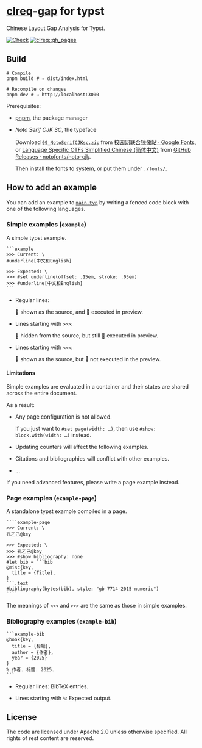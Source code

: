 # [clreq](https://www.w3.org/TR/clreq/)-[gap](https://www.w3.org/TR/clreq-gap/) for typst

Chinese Layout Gap Analysis for Typst.

[![Check](https://github.com/typst-doc-cn/clreq/actions/workflows/check.yml/badge.svg)](https://github.com/typst-doc-cn/clreq/actions/workflows/check.yml)
[![clreq::gh_pages](https://github.com/typst-doc-cn/clreq/actions/workflows/gh-pages.yml/badge.svg)](https://github.com/typst-doc-cn/clreq/actions/workflows/gh-pages.yml)

## Build

```shell
# Compile
pnpm build # ⇒ dist/index.html

# Recompile on changes
pnpm dev # ⇒ http://localhost:3000
```

Prerequisites:

- [pnpm](https://pnpm.io), the package manager

- _Noto Serif CJK SC_, the typeface

  Download [`09_NotoSerifCJKsc.zip`](https://mirrors.cernet.edu.cn/github-release/googlefonts/noto-cjk/LatestRelease/09_NotoSerifCJKsc.zip) from [校园网联合镜像站 · Google Fonts](https://mirrors.cernet.edu.cn/font/GoogleFonts), or [Language Specific OTFs Simplified Chinese (简体中文)](https://github.com/notofonts/noto-cjk/releases/latest/download/09_NotoSerifCJKsc.zip) from [GitHub Releases · notofonts/noto-cjk](https://github.com/notofonts/noto-cjk/releases).

  Then install the fonts to system, or put them under `./fonts/`.

## How to add an example

You can add an example to [`main.typ`](./main.typ) by writing a fenced code block with one of the following languages.

### Simple examples (`example`)

A simple typst example.

````typst
```example
>>> Current: \
#underline[中文和English]

>>> Expected: \
>>> #set underline(offset: .15em, stroke: .05em)
>>> #underline[中文和English]
```
````

- Regular lines:

  👀 shown as the source, and 🚀 executed in preview.

- Lines starting with `>>>`:

  🙈 hidden from the source, but still 🚀 executed in preview.

- Lines starting with `<<<`:

  👀 shown as the source, but 🛑 not executed in the preview.

#### Limitations

Simple examples are evaluated in a container and their states are shared across the entire document.

As a result:

- Any page configuration is not allowed. 

  If you just want to `#set page(width: …)`, then use `#show: block.with(width: …)` instead.

- Updating counters will affect the following examples.

- Citations and bibliographies will conflict with other examples.

- …

If you need advanced features, please write a page example instead.

### Page examples (`example-page`)

A standalone typst example compiled in a page.

`````typst
````example-page
>>> Current: \
孔乙己@key

>>> Expected: \
>>> 孔乙己@key
>>> #show bibliography: none
#let bib = ```bib
@misc{key,
  title = {Title},
}
```.text
#bibliography(bytes(bib), style: "gb-7714-2015-numeric")
````
`````

The meanings of `<<<` and `>>>` are the same as those in simple examples.

### Bibliography examples (`example-bib`)

````typst
```example-bib
@book{key,
  title = {标题},
  author = {作者},
  year = {2025}
}
% 作者. 标题. 2025.
```
````

- Regular lines: BibTeX entries.

- Lines starting with `%`: Expected output.

## License

The code are licensed under Apache 2.0 unless otherwise specified. All rights of rest content are reserved.
